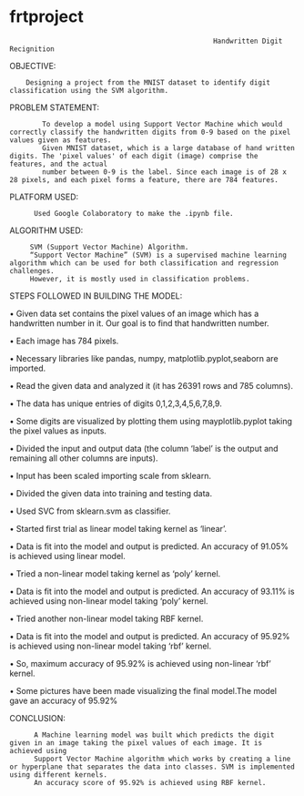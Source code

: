 # frtproject
                                                      Handwritten Digit Recignition
OBJECTIVE:

        Designing a project from the MNIST dataset to identify digit classification using the SVM algorithm.

PROBLEM STATEMENT:

            To develop a model using Support Vector Machine which would correctly classify the handwritten digits from 0-9 based on the pixel values given as features. 
            Given MNIST dataset, which is a large database of hand written digits. The 'pixel values' of each digit (image) comprise the features, and the actual 
            number between 0-9 is the label. Since each image is of 28 x 28 pixels, and each pixel forms a feature, there are 784 features.

PLATFORM USED: 

          Used Google Colaboratory to make the .ipynb file.

ALGORITHM USED: 

         SVM (Support Vector Machine) Algorithm. 
         “Support Vector Machine” (SVM) is a supervised machine learning algorithm which can be used for both classification and regression challenges. 
         However, it is mostly used in classification problems.

STEPS FOLLOWED IN BUILDING THE MODEL:

• Given data set contains the pixel values of an image which has a handwritten number in it. Our goal is to find that handwritten number.

• Each image has 784 pixels.

• Necessary libraries like pandas, numpy, matplotlib.pyplot,seaborn are imported.

• Read the given data and analyzed it (it has 26391 rows and 785 columns).

• The data has unique entries of digits 0,1,2,3,4,5,6,7,8,9.

• Some digits are visualized by plotting them using mayplotlib.pyplot taking the pixel values as inputs.

• Divided the input and output data (the column ‘label’ is the output and remaining all other columns are inputs).

• Input has been scaled importing scale from sklearn.

• Divided the given data into training and testing data.

• Used SVC from sklearn.svm as classifier.

• Started first trial as linear model taking kernel as ‘linear’.

• Data is fit into the model and output is predicted. An accuracy of 91.05% is achieved using linear model.

• Tried a non-linear model taking kernel as ‘poly’ kernel.

• Data is fit into the model and output is predicted. An accuracy of 93.11% is achieved using non-linear model taking ‘poly’ kernel.

• Tried another non-linear model taking RBF kernel.

• Data is fit into the model and output is predicted. An accuracy of 95.92% is achieved using non-linear model taking ‘rbf’ kernel.

• So, maximum accuracy of 95.92% is achieved using non-linear ‘rbf’ kernel.

• Some pictures have been made visualizing the final model.The model gave an accuracy of 95.92%

CONCLUSION:

          A Machine learning model was built which predicts the digit  given in an image taking the pixel values of each image. It is achieved using 
          Support Vector Machine algorithm which works by creating a line or hyperplane that separates the data into classes. SVM is implemented using different kernels.
          An accuracy score of 95.92% is achieved using RBF kernel.
